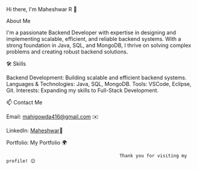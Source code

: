 Hi there, I'm Maheshwar R 👋

About Me

I'm a passionate Backend Developer with expertise in designing and implementing scalable, efficient, and reliable backend systems. With a strong foundation in Java, SQL, and MongoDB, I thrive on solving complex problems and creating robust backend solutions.

🛠️ Skills

Backend Development: Building scalable and efficient backend systems.
Languages & Technologies: Java, SQL, MongoDB.
Tools: VSCode, Eclipse, Git.
Interests: Expanding my skills to Full-Stack Development.

📫 Contact Me

Email:   mahigowda416@gmail.com ✉️

LinkedIn: [Maheshwar](https://www.linkedin.com/in/maheshwar-r-97754622b/)🔗

Portfolio: My Portfolio 🌍


                                              Thank you for visiting my profile! 😊
